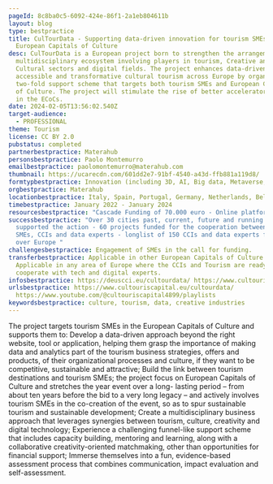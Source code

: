 ```yaml
---
pageId: 8c8ba0c5-6092-424e-86f1-2a1eb804611b
layout: blog
type: bestpractice
title: CulTourData - Supporting data-driven innovation for tourism SMEs in
  European Capitals of Culture
desc: CulTourData is a European project born to strengthen the arrangement of a
  multidisciplinary ecosystem involving players in tourism, Creative and
  Cultural sectors and digital fields. The project enhances data-driven,
  accessible and transformative cultural tourism across Europe by organizing a
  two-fold support scheme that targets both tourism SMEs and European Capitals
  of Culture. The project will stimulate the rise of better accelerator programs
  in the ECoCs.
date: 2024-02-05T13:56:02.540Z
target-audience:
  - PROFESSIONAL
theme: Tourism
license: CC BY 2.0
pubstatus: completed
partnerbestpractice: Materahub
personsbestpractice: Paolo Montemurro
emailbestpractice: paolomontemurro@materahub.com
thumbnail: https://ucarecdn.com/601dd2e7-91bf-4540-a43d-ffb881a119d8/
formtypbestpractice: Innovation (including 3D, AI, Big data, Metaverse, etc)
orgbestpractice: Materahub
locationbestpractice: Italy, Spain, Portugal, Germany, Netherlands, Belgium, Slovakia
timebestpractice: January 2022 - January 2024
resourcesbestpractice: "Cascade Funding of 70.000 euro - Online platform - "
successbestpractice: "Over 30 cities past, current, future and running ECoCs
  supported the action - 60 projects funded for the cooperation between tourism
  SMEs, CCIs and data experts - longlist of 150 CCIs and data experts from all
  over Europe "
challengesbestpractice: Engagement of SMEs in the call for funding.
transferbestpractice: Applicable in other European Capitals of Culture -
  Applicable in any area of Europe where the CCIs and Tourism are ready to
  cooperate with tech and digital experts.
infosbestpractice: https://deuscci.eu/cultourdata/ https://www.cultouriscapital.eu/cultourdata/
urlsbestpractice: https://www.cultouriscapital.eu/cultourdata/
  https://www.youtube.com/@cultouriscapital4899/playlists
keywordsbestpractice: culture, tourism, data, creative industries
---
```

The project targets tourism SMEs in the European Capitals of Culture and supports them to:
Develop a data-driven approach beyond the right website, tool or application, helping them grasp the importance of making data and analytics part of the tourism business strategies, offers and products, of their organizational processes and culture, if they want to be competitive, sustainable and attractive;
Build the link between tourism destinations and tourism SMEs; the project focus on European Capitals of Culture and stretches the year event over a long- lasting period – from about ten years before the bid to a very long legacy – and actively involves tourism SMEs in the co-creation of the event, so as to spur sustainable tourism and sustainable development;
Create a multidisciplinary business approach that leverages synergies between tourism, culture, creativity and digital technology;
Experience a challenging funnel-like support scheme that includes capacity building, mentoring and learning, along with a collaborative creativity-oriented matchmaking, other than opportunities for financial support;
Immerse themselves into a fun, evidence-based assessment process that combines communication, impact evaluation and self-assessment.